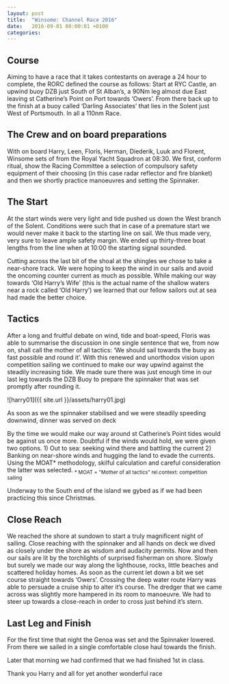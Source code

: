 ```yaml
---
layout: post
title:  "Winsome: Channel Race 2016"
date:   2016-09-01 00:00:01 +0100
categories:
---
```

## Course

Aiming to have a race that it takes contestants on average a 24 hour to complete, the RORC defined the course as follows: Start at RYC Castle, an upwind buoy DZB just South of St Alban’s, a 90Nm leg almost due East leaving st Catherine’s Point on Port towards ‘Owers’. From there back up to the finish at a buoy called ‘Darling Associates’ that lies in the Solent just West of Portsmouth. In all a 110nm Race.

## The Crew and on board preparations

With on board Harry, Leen, Floris, Herman, Diederik, Luuk and Florent, Winsome sets of from the Royal Yacht Squadron at 08:30. We first, conform ritual, show the Racing Committee a selection of compulsory safety equipment of their choosing (in this case radar reflector and fire blanket) and then we shortly practice manoeuvres and setting the Spinnaker.

## The Start

At the start winds were very light and tide pushed us down the West branch of the Solent. Conditions were such that in case of a premature start we would never make it back to the starting line on sail. We thus made very, very sure to leave ample safety margin. We ended up thirty-three boat lengths from the line when at 10:00 the starting signal sounded.

Cutting across the last bit of the shoal at the shingles we chose to take a near-shore track. We were hoping to keep the wind in our sails and avoid the oncoming counter current as much as possible. While making our way towards ‘Old Harry’s Wife’ (this is the actual name of the shallow waters near a rock called ‘Old Harry’) we learned that our fellow sailors out at sea had made the better choice.

## Tactics

After a long and fruitful debate on wind, tide and boat-speed, Floris was able to summarise the discussion in one single sentence that we, from now on, shall call the mother of all tactics: ‘We should sail towards the buoy as fast possible and round it’. With this renewed and unorthodox vision upon competition sailing we continued to make our way upwind against the steadily increasing tide. We made sure there was just enough time in our last leg towards the DZB Buoy to prepare the spinnaker that was set promptly after rounding it.

![harry01]({{ site.url }}/assets/harry01.jpg)

As soon as we the spinnaker stabilised and we were steadily speeding downwind, dinner was served on deck

By the time we would make our way around st Catherine’s Point tides would be against us once more. Doubtful if the winds would hold, we were given two options. 1) Out to sea: seeking wind there and battling the current 2) Banking on near-shore winds and hugging the land to evade the currents. Using the MOAT* methodology, skilful calculation and careful consideration the latter was selected. 
<sub> * MOAT = "Mother of all tactics" rel.context: competition sailing</sub>

Underway to the South end of the island we gybed as if we had been practicing this since Christmas.

## Close Reach

We reached the shore at sundown to start a truly magnificent night of sailing. Close reaching with the spinnaker and all hands on deck we dived as closely under the shore as wisdom and audacity permits. Now and then our sails are lit by the torchlights of surprised fisherman on shore. Slowly but surely we made our way along the lighthouse, rocks, little beaches and scattered holiday homes. As soon as the current let down a bit we set course straight towards ‘Owers’. Crossing the deep water route Harry was able to persuade a cruise ship to alter it’s course. The dredger that we came across was slightly more hampered in its room to manoeuvre. We had to steer up towards a close-reach in order to cross just behind it’s stern.

## Last Leg and Finish

For the first time that night the Genoa was set and the Spinnaker lowered. From there we sailed in a single comfortable close haul towards the finish.

Later that morning we had confirmed that we had finished 1st in class.

Thank you Harry and all for yet another wonderful race
